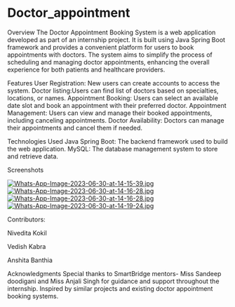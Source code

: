 # Doctor_appointment


Overview
The Doctor Appointment Booking System is a web application developed as part of an internship project. It is built using Java Spring Boot framework and provides a convenient platform for users to book appointments with doctors. The system aims to simplify the process of scheduling and managing doctor appointments, enhancing the overall experience for both patients and healthcare providers.

Features
User Registration: New users can create accounts to access the system.
Doctor listing:Users can find list of doctors based on specialties, locations, or names.
Appointment Booking: Users can select an available date slot and book an appointment with their preferred doctor.
Appointment Management: Users can view and manage their booked appointments, including canceling appointments.
Doctor Availability: Doctors can manage their appointments and cancel them if needed.

Technologies Used
Java Spring Boot: The backend framework used to build the web application.
MySQL: The database management system to store and retrieve data.

Screenshots

[![Whats-App-Image-2023-06-30-at-14-15-39.jpg](https://i.postimg.cc/WbSVKwyS/Whats-App-Image-2023-06-30-at-14-15-39.jpg)](https://postimg.cc/SJXHYCkz)
[![Whats-App-Image-2023-06-30-at-14-16-28.jpg](https://i.postimg.cc/QdtDrWGD/Whats-App-Image-2023-06-30-at-14-16-28.jpg)](https://postimg.cc/2VPMQyS9)
[![Whats-App-Image-2023-06-30-at-14-16-28.jpg](https://i.postimg.cc/QdtDrWGD/Whats-App-Image-2023-06-30-at-14-16-28.jpg)](https://postimg.cc/2VPMQyS9)
[![Whats-App-Image-2023-06-30-at-14-19-24.jpg](https://i.postimg.cc/4xSg4Ns9/Whats-App-Image-2023-06-30-at-14-19-24.jpg)](https://postimg.cc/NKmVptys)


Contributors: 

Nivedita Kokil

Vedish Kabra

Anshita Banthia

Acknowledgments
Special thanks to SmartBridge mentors- Miss Sandeep doodigani and Miss Anjali Singh for guidance and support throughout the internship.
Inspired by similar projects and existing doctor appointment booking systems.
